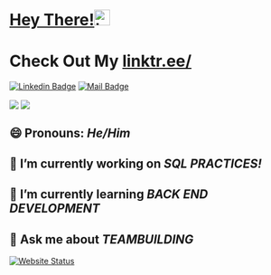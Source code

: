 # [Hey There!](https://jacksonrgoodman.github.io)<img src="https://user-images.githubusercontent.com/1303154/88677602-1635ba80-d120-11ea-84d8-d263ba5fc3c0.gif" width="28px" alt="hi">
# Check Out My [linktr.ee/](https://linktr.ee/jacksonrgoodman)

[![Linkedin Badge](https://img.shields.io/badge/-Jackson-0e76a8?style=flat&labelColor=0e76a8&logo=linkedin&logoColor=white)](https://www.linkedin.com/in/jacksonrgoodman/)
[![Mail Badge](https://img.shields.io/badge/-jacksonrgoodman@gmail.com-c0392b?style=flat&labelColor=c0392b&logo=gmail&logoColor=white)](mailto:jacksonrgoodman@gmail.com)

<div>
<a>
  <img align="center" src="https://github-readme-stats-sandy-five.vercel.app/api/top-langs/?username=jacksonrgoodman&theme=blue-green&exclude_repo=PoKi-Practice,jacksonrgoodman.github.io&layout=compact" />
</a>
<a>
  <img align="center" src="https://github-readme-stats-sandy-five.vercel.app/api?username=jacksonrgoodman&theme=blue-green" />
</a>

<!--
**jacksonrgoodman/jacksonrgoodman** is a ✨ _special_ ✨ repository because its `README.md` (this file) appears on your GitHub profile.

Here are some ideas to get you started:
-->
##  😄 Pronouns: *He/Him*
##  🔭 I’m currently working on *SQL PRACTICES!*
##  🌱 I’m currently learning *BACK END DEVELOPMENT*
##  💬 Ask me about *TEAMBUILDING*

[![Website Status](https://img.shields.io/website?label=my%20personal%20website&up_message=online!&url=https%3A%2F%2Fjacksonrgoodman.github.io)](https://jacksonrgoodman.github.io)

</div>
